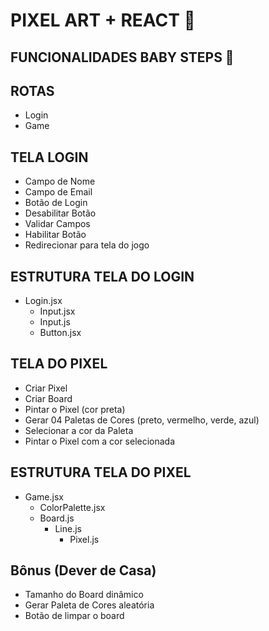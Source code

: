 # PIXEL ART + REACT 🎨

## FUNCIONALIDADES BABY STEPS 👶


## ROTAS
 - Login
 - Game


## TELA LOGIN
 - Campo de Nome
 - Campo de Email
 - Botão de Login
 - Desabilitar Botão
 - Validar Campos
 - Habilitar Botão
 - Redirecionar para tela do jogo


## ESTRUTURA TELA DO LOGIN
 - Login.jsx
    - Input.jsx
    - Input.js
    - Button.jsx


## TELA DO PIXEL
- Criar Pixel
- Criar Board
- Pintar o Pixel (cor preta)
- Gerar 04 Paletas de Cores (preto, vermelho, verde, azul)
- Selecionar a cor da Paleta
- Pintar o Pixel com a cor selecionada


## ESTRUTURA TELA DO PIXEL
 - Game.jsx
    - ColorPalette.jsx
    - Board.js
        - Line.js
            - Pixel.js


## Bônus (Dever de Casa)

- Tamanho do Board dinâmico
- Gerar Paleta de Cores aleatória
- Botão de limpar o board
